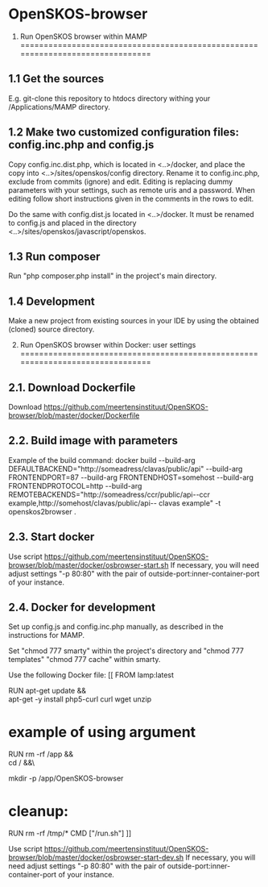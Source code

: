 # OpenSKOS-browser
1. Run OpenSKOS browser within MAMP
===============================================================================

1.1 Get the sources
-------------------------------------------------------------------------------
E.g. git-clone this repository to htdocs directory withing your /Applications/MAMP directory. 

1.2  Make two customized configuration files: config.inc.php and config.js
-------------------------------------------------------------------------------
Copy config.inc.dist.php, which is located in <..>/docker, and place the copy into <..>/sites/openskos/config directory.
Rename it to config.inc.php, exclude from commits (ignore) and edit. Editing is replacing dummy parameters with your settings, 
such as remote uris and a password. When editing follow short instructions given in the comments in the rows to edit.

Do the same with config.dist.js located in <..>/docker. It must be renamed to config.js and 
placed in the directory <..>/sites/openskos/javascript/openskos.

1.3 Run composer
-------------------------------------------------------------------------------
Run "php composer.php install" in the project's main directory.

1.4 Development
-------------------------------------------------------------------------------
Make a new project from existing sources in your IDE by using the obtained (cloned) source directory.



2. Run OpenSKOS browser within Docker: user settings
===============================================================================

2.1. Download Dockerfile 
-------------------------------------------------------------------------------------------
Download https://github.com/meertensinstituut/OpenSKOS-browser/blob/master/docker/Dockerfile

2.2. Build  image with parameters
---------------------------------------------------------------------------------------------
Example of the build command:
docker build --build-arg DEFAULTBACKEND="http://someadress/clavas/public/api" --build-arg FRONTENDPORT=87 --build-arg FRONTENDHOST=somehost --build-arg FRONTENDPROTOCOL=http --build-arg REMOTEBACKENDS="http://someadress/ccr/public/api--ccr example,http://somehost/clavas/public/api-- clavas example" -t openskos2browser .


2.3. Start docker 
---------------------------------------------------------------------------------------------
Use script https://github.com/meertensinstituut/OpenSKOS-browser/blob/master/docker/osbrowser-start.sh
If necessary, you will need adjust settings "-p 80:80" with the pair of outside-port:inner-container-port of your instance.

2.4. Docker for development
---------------------------------------------------------------------------------------------
Set up config.js and config.inc.php manually, as described in the instructions for MAMP.

Set "chmod 777 smarty" within the project's directory and "chmod 777 templates" "chmod 777 cache" within smarty.


Use the following Docker file:
[[
FROM lamp:latest

RUN apt-get update &&\
apt-get -y install php5-curl curl wget unzip

# example of using argument 


RUN rm -rf /app &&\
cd / &&\

mkdir -p /app/OpenSKOS-browser

# cleanup:
RUN rm -rf /tmp/*
CMD ["/run.sh"]
]]

Use script https://github.com/meertensinstituut/OpenSKOS-browser/blob/master/docker/osbrowser-start-dev.sh
If necessary, you will need adjust settings "-p 80:80" with the pair of outside-port:inner-container-port of your instance.

